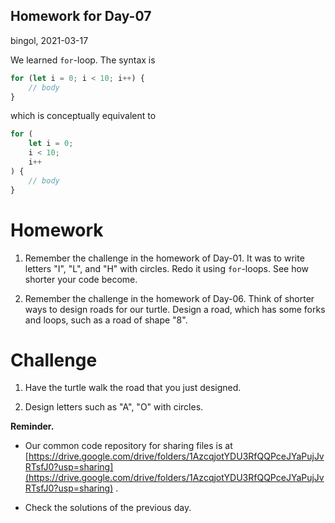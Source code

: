 Homework for Day-07
---
bingol, 2021-03-17

We learned `for`-loop. The syntax is

```javascript
for (let i = 0; i < 10; i++) {
    // body
}
```

which is conceptually equivalent to

```javascript
for (
    let i = 0;
    i < 10;
    i++
) {
    // body
}
```

# Homework

1. Remember the challenge in the homework of Day-01. It was to write letters "I", "L", and "H" with circles. Redo it
   using `for`-loops. See how shorter your code become.

1. Remember the challenge in the homework of Day-06. Think of shorter ways to design roads for our turtle. Design a
   road, which has some forks and loops, such as a road of shape "8".

# Challenge

1. Have the turtle walk the road that you just designed.

1. Design letters such as "A", "O" with circles.

**Reminder.**

- Our common code repository for sharing files is at
  [https://drive.google.com/drive/folders/1AzcqjotYDU3RfQQPceJYaPujJvRTsfJ0?usp=sharing](https://drive.google.com/drive/folders/1AzcqjotYDU3RfQQPceJYaPujJvRTsfJ0?usp=sharing)
  .

- Check the solutions of the previous day. 
